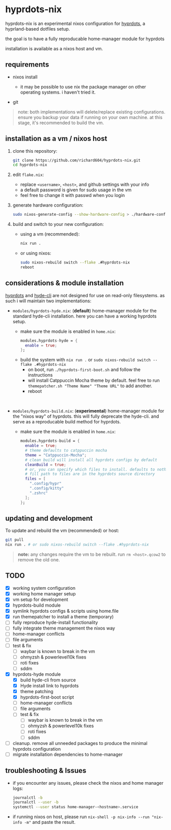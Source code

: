 # hyprdots-nix

hyprdots-nix is an experimental nixos configuration for 
[hyprdots](https://github.com/prasanthrangan/hyprdots), a hyprland-based dotfiles setup.

the goal is to have a fully reproducable home-manager module for hyprdots

installation is available as a nixos host and vm.

## requirements

- nixos install
  - it may be possible to use nix the package manager on other operating systems. i haven't tried it.
  
- git

> note: both implementations will delete/replace existing configurations. ensure you backup your data if running on your own machine. at this stage, it's recommended to build the vm.

## installation as a vm / nixos host

1. clone this repository:

   ```bash
   git clone https://github.com/richard604/hyprdots-nix.git
   cd hyprdots-nix
   ```

2. edit `flake.nix`:
   - replace `<username>`, `<host>`, and github settings with your info
   - a default password is given for sudo usage in the vm
   - feel free to change it with passwd when you login

3. generate hardware configuration:

   ```bash
   sudo nixos-generate-config --show-hardware-config > ./hardware-configuration.nix
   ```

4. build and switch to your new configuration:

   - using a vm (recommended):
     ```bash
     nix run .
     ```

   - or using nixos:
     ```bash
     sudo nixos-rebuild switch --flake .#hyprdots-nix
     reboot
     ```

## considerations & module installation

[hyprdots](https://github.com/prasanthrangan/hyprdots) and [hyde-cli](https://github.com/kRHYME7/Hyde-cli) are not designed for use on read-only filesystems. as such i will maintain two implementations:

- `modules/hyprdots-hyde.nix`: (**default**) home-manager module for the standard hyde-cli installation. here you can have a working hyprdots setup.
  
  - make sure the module is enabled in `home.nix`:
    ```nix
    modules.hyprdots-hyde = {
      enable = true;
    };
    ```
  - build the system with `nix run .` or `sudo nixos-rebuild switch --flake .#hyprdots-nix`
    - on boot, run `./hyprdots-first-boot.sh` and follow the instructions
    - will install Catppuccin Mocha theme by default. feel free to run `themepatcher.sh "Theme Name" "Theme URL"` to add another.
    - reboot

<br>

- `modules/hyprdots-build.nix`: (**experimental**) home-manager module for the "nixos way" of hyprdots. this will fully deprecate the hyde-cli. and serve as a reproducable build method for hyprdots.

  - make sure the module is enabled in `home.nix`:
    ```nix
    modules.hyprdots-build = {
      enable = true;
      # theme defaults to catppuccin mocha
      theme = "Catppuccin-Mocha";
      # clean build will install all hyprdots configs by default
      cleanBuild = true;
      # or, you can specify which files to install. defaults to nothing
      # fill path to files are in the hyprdots source directory
      files = [
        ".config/hypr"
        ".config/kitty"
        ".zshrc"
      ];
    };
    ```


## updating and development

To update and rebuild the vm (recommended) or host:

```bash
git pull
nix run . # or sudo nixos-rebuild switch --flake .#hyprdots-nix
```

> **note:** any changes require the vm to be rebuilt. run `rm <host>.qcow2` to remove the old one.


## TODO

- [x] working system configuration
- [x] working home manager setup
- [x] vm setup for development
- [x]  hyprdots-build module
  - [x] symlink hyprdots configs & scripts using home.file
  - [x] run themepatcher to install a theme (temporary)
  - [ ] fully reproduce hyde-install functionality
  - [ ] fully integrate theme management the nixos way
  - [ ] home-manager conflicts 
  - [ ] file arguments
  - [ ] test & fix 
    - [ ] waybar is known to break in the vm
    - [ ] ohmyzsh & powerlevel10k fixes 
    - [ ] roti fixes
    - [ ] sddm
- [x] hyprdots-hyde module
  - [x] build hyde-cli from source
  - [x] Hyde install link to hyprdots
  - [x] theme patching 
  - [x] hyprdots-first-boot script
  - [ ] home-manager conflicts 
  - [ ] file arguments
  - [ ] test & fix 
    - [ ] waybar is known to break in the vm
    - [ ] ohmyzsh & powerlevel10k fixes 
    - [ ] roti fixes
    - [ ] sddm
- [ ] cleanup. remove all unneeded packages to produce the minimal hyprdots configuration
- [ ] migrate installation dependencies to home-manager 

## troubleshooting & Issues

- if you encounter any issues, please check the nixos and home manager logs:
  ```bash
  journalctl -b
  journalctl --user -b
  systemctl --user status home-manager-<hostname>.service
  ```
- if running nixos on host, please run `nix-shell -p nix-info --run "nix-info -m"` and paste the result.


